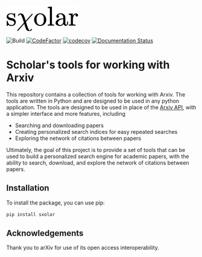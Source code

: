![sXolar Logo](sxolar.png)

![Build](https://github.com/JWKennington/sxolar/actions/workflows/build.yml/badge.svg)
[![CodeFactor](https://www.codefactor.io/repository/github/jwkennington/sxolar/badge)](https://www.codefactor.io/repository/github/jwkennington/sxolar)
[![codecov](https://codecov.io/gh/JWKennington/sxolar/graph/badge.svg?token=s3uaJfzV0q)](https://codecov.io/gh/JWKennington/sxolar)
[![Documentation Status](https://readthedocs.org/projects/sxolar/badge/?version=latest)](https://sxolar.readthedocs.io/en/latest/?badge=latest)
 


[//]: # ([![PyPI]&#40;https://img.shields.io/pypi/v/requests-ratelimiter?color=blue&#41;]&#40;https://pypi.org/project/requests-ratelimiter&#41;)

[//]: # ([![Conda]&#40;https://img.shields.io/conda/vn/conda-forge/requests-ratelimiter?color=blue&#41;]&#40;https://anaconda.org/conda-forge/requests-ratelimiter&#41;)

[//]: # ([![PyPI - Python Versions]&#40;https://img.shields.io/pypi/pyversions/requests-ratelimiter&#41;]&#40;https://pypi.org/project/requests-ratelimiter&#41;)

[//]: # ([![PyPI - Format]&#40;https://img.shields.io/pypi/format/requests-ratelimiter?color=blue&#41;]&#40;https://pypi.org/project/requests-ratelimiter&#41;)

# Scholar's tools for working with Arxiv

This repository contains a collection of tools for working with Arxiv. The tools are written in Python and are designed
to be used in any python application. The tools are designed to be used in place of
the [Arxiv API](https://arxiv.org/help/api/index), with a simpler interface and more features, including

- Searching and downloading papers
- Creating personalized search indices for easy repeated searches
- Exploring the network of citations between papers

Ultimately, the goal of this project is to provide a set of tools that can be used to build a personalized search engine
for academic papers, with the ability to search, download, and explore the network of citations between papers.

## Installation

To install the package, you can use pip:

```bash
pip install sxolar
```

## Acknowledgements

Thank you to arXiv for use of its open access interoperability.
